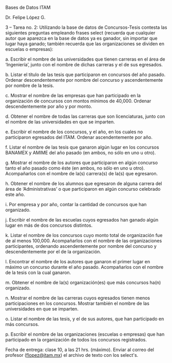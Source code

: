 Bases de Datos ITAM

Dr. Felipe López G.

3 – Tarea no. 2: Utilizando la base de datos de Concursos-Tesis contesta las siguientes preguntas
empleando frases select (recuerda que cualquier autor que aparezca en la base de datos ya es
ganador, sin importar que lugar haya ganado; también recuerda que las organizaciones se dividen
en escuelas o empresas):

a. Escribir el nombre de las universidades que tienen carreras en el área de ‘Ingeniería’, junto con
el nombre de dichas carreras y el de sus egresados.

b. Listar el título de las tesis que participaron en concursos del año pasado. Ordenar
descendentemente por nombre del concurso y ascendentemente por nombre de la tesis.

c. Mostrar el nombre de las empresas que han participado en la organización de concursos con
montos mínimos de 40,000. Ordenar descendentemente por año y por monto.

d. Obtener el nombre de todas las carreras que son licenciaturas, junto con el nombre de las
universidades en que se imparten.

e. Escribir el nombre de los concursos, y el año, en los cuales no participaron egresados del ITAM.
Ordenar ascendentemente por año.

f. Listar el nombre de las tesis que ganaron algún lugar en los concursos BANAMEX y AMIME
del año pasado (en ambos, no sólo en uno u otro).

g. Mostrar el nombre de los autores que participaron en algún concurso tanto el año pasado como
éste (en ambos, no sólo en uno u otro). Acompañarlos con el nombre de la(s) carrera(s) de la(s)
que egresaron.

h. Obtener el nombre de los alumnos que egresaron de alguna carrera del área de ‘Administrativas’
o que participaron en algún concurso celebrado este año.

i. Por empresa y por año, contar la cantidad de concursos que han organizado.

j. Escribir el nombre de las escuelas cuyos egresados han ganado algún lugar en más de dos
concursos distintos.

k. Listar el nombre de los concursos cuyo monto total de organización fue de al menos 100,000.
Acompañarlos con el nombre de las organizaciones participantes, ordenando ascendentemente
por nombre del concurso y descendentemente por el de la organización.

l. Encontrar el nombre de los autores que ganaron el primer lugar en máximo un concurso durante
el año pasado. Acompañarlos con el nombre de la tesis con la cual ganaron.

m. Obtener el nombre de la(s) organización(es) que más concursos ha(n) organizado.

n. Mostrar el nombre de las carreras cuyos egresados tienen menos participaciones en los
concursos. Mostrar también el nombre de las universidades en que se imparten.

o. Listar el nombre de las tesis, y el de sus autores, que han participado en más concursos.

p. Escribir el nombre de las organizaciones (escuelas o empresas) que han participado en la
organización de todos los concursos registrados.

Fecha de entrega: clase 10, a las 21 hrs. (máximo). Enviar al correo del profesor (flopez@itam.mx)
el archivo de texto con los select's.

